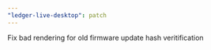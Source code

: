 ```yaml
---
"ledger-live-desktop": patch
---
```


Fix bad rendering for old firmware update hash veritification
